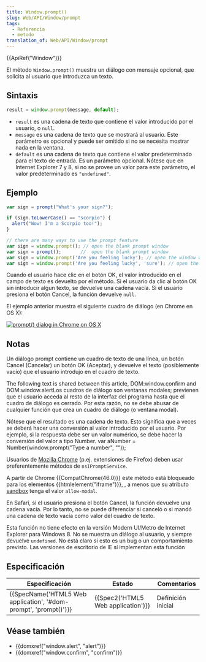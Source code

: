 ```yaml
---
title: Window.prompt()
slug: Web/API/Window/prompt
tags:
  - Referencia
  - metodo
translation_of: Web/API/Window/prompt
---
```

{{ApiRef("Window")}}

El método `Window.prompt()` muestra un diálogo con mensaje opcional, que solicita al usuario que introduzca un texto.

## Sintaxis

```js
result = window.prompt(message, default);
```

- `result` es una cadena de texto que contiene el valor introducido por el usuario, o `null`.
- `message` es una cadena de texto que se mostrará al usuario. Este parámetro es opcional y puede ser omitido si no se necesita mostrar nada en la ventana.
- `default` es una cadena de texto que contiene el valor predeterminado para el texto de entrada. Es un parámetro opcional. Nótese que en Internet Explorer 7 y 8, si no se provee un valor para este parámetro, el valor predeterminado es `"undefined"`.

## Ejemplo

```js
var sign = prompt("What's your sign?");

if (sign.toLowerCase() == "scorpio") {
  alert("Wow! I'm a Scorpio too!");
}

// there are many ways to use the prompt feature
var sign = window.prompt(); // open the blank prompt window
var sign = prompt();       //  open the blank prompt window
var sign = window.prompt('Are you feeling lucky'); // open the window with Text "Are you feeling lucky"
var sign = window.prompt('Are you feeling lucky', 'sure'); // open the window with Text "Are you feeling lucky" and default value "sure"
```

Cuando el usuario hace clic en el botón OK, el valor introducido en el campo de texto es devuelto por el método. Si el usuario da clic al botón OK sin introducir algun texto, se devuelve una cadena vacía. Si el usuario presiona el botón Cancel, la función devuelve `null`.

El ejemplo anterior muestra el siguiente cuadro de diálogo (en Chrome en OS X):

[![prompt() dialog in Chrome on OS X](https://mdn.mozillademos.org/files/11303/prompt.png)](https://mdn.mozillademos.org/files/11303/prompt.png)

## Notas

Un diálogo prompt contiene un cuadro de texto de una línea, un botón Cancel (Cancelar) un botón OK (Aceptar), y devuelve el texto (posiblemente vacío) que el usuario introdujo en el cuadro de texto.

The following text is shared between this article, DOM:window\.confirm and DOM:window\.alertLos cuadros de diálogo son ventanas modales; previenen que el usuario acceda al resto de la interfaz del programa hasta que el cuadro de diálogo es cerrado. Por esta razón, no se debe abusar de cualquier función que crea un cuadro de diálogo (o ventana modal).

Nótese que el resultado es una cadena de texto. Esto significa que a veces se deberá hacer una conversión al valor introducido por el usuario. Por ejemplo, si la respuesta debe ser un valor numérico, se debe hacer la conversión del valor a tipo Number. var aNumber = Number(window\.prompt("Type a number", ""));

Usuarios de [Mozilla Chrome](/en-US/Chrome "Chrome") (p.ej. extensiones de Firefox) deben usar preferentemente métodos de `nsIPromptService`.

A partir de Chrome {{CompatChrome(46.0)}} este método está bloqueado para los elementos {{htmlelement("iframe")}}, , a menos que su atributo [sandbox](/es/docs/Web/HTML/Elemento/iframe#attr-sandbox) tenga el valor `allow-modal`.

En Safari, si el usuario presiona el botón Cancel, la función devuelve una cadena vacía. Por lo tanto, no se puede diferenciar si canceló o si mandó una cadena de texto vacía como valor del cuadro de texto.

Esta función no tiene efecto en la versión Modern UI/Metro de Internet Explorer para Windows 8. No se muestra un diálogo al usuario, y siempre devuelve `undefined`. No está claro si esto es un bug o un comportamiento previsto. Las versiones de escritorio de IE sí implementan esta función

## Especificación

| Especificación                                                                       | Estado                                       | Comentarios        |
| ------------------------------------------------------------------------------------ | -------------------------------------------- | ------------------ |
| {{SpecName('HTML5 Web application', '#dom-prompt', 'prompt()')}} | {{Spec2('HTML5 Web application')}} | Definición inicial |

## Véase también

- {{domxref("window.alert", "alert")}}
- {{domxref("window.confirm", "confirm")}}
